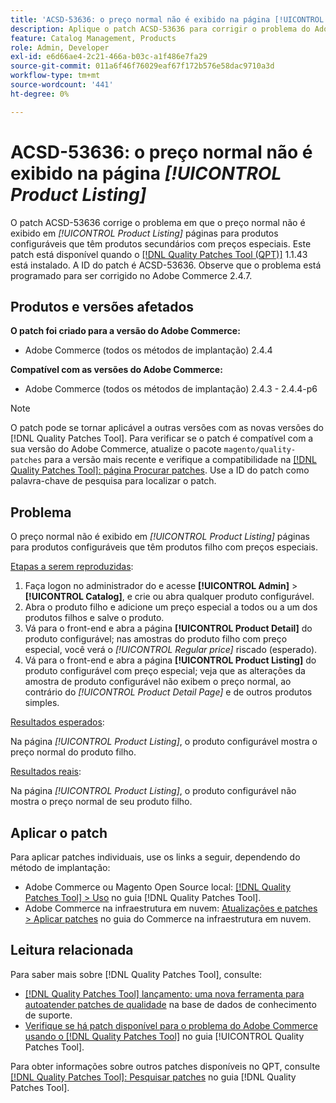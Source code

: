 ```yaml
---
title: 'ACSD-53636: o preço normal não é exibido na página [!UICONTROL Product Listing]'
description: Aplique o patch ACSD-53636 para corrigir o problema do Adobe Commerce em que o preço normal não é exibido nas páginas *[!UICONTROL Product Listing]* para produtos configuráveis que têm produtos secundários com preços especiais.
feature: Catalog Management, Products
role: Admin, Developer
exl-id: e6d66ae4-2c21-466a-b03c-a1f486e7fa29
source-git-commit: 011a6f46f76029eaf67f172b576e58dac9710a3d
workflow-type: tm+mt
source-wordcount: '441'
ht-degree: 0%

---
```


# ACSD-53636: o preço normal não é exibido na página *[!UICONTROL Product Listing]*

O patch ACSD-53636 corrige o problema em que o preço normal não é exibido em *[!UICONTROL Product Listing]* páginas para produtos configuráveis que têm produtos secundários com preços especiais. Este patch está disponível quando o [[!DNL Quality Patches Tool (QPT)]](https://experienceleague.adobe.com/pt-br/docs/commerce-operations/tools/quality-patches-tool/quality-patches-tool-to-self-serve-quality-patches) 1.1.43 está instalado. A ID do patch é ACSD-53636. Observe que o problema está programado para ser corrigido no Adobe Commerce 2.4.7.

## Produtos e versões afetados

**O patch foi criado para a versão do Adobe Commerce:**

* Adobe Commerce (todos os métodos de implantação) 2.4.4

**Compatível com as versões do Adobe Commerce:**

* Adobe Commerce (todos os métodos de implantação) 2.4.3 - 2.4.4-p6

>[!NOTE]
>
>O patch pode se tornar aplicável a outras versões com as novas versões do [!DNL Quality Patches Tool]. Para verificar se o patch é compatível com a sua versão do Adobe Commerce, atualize o pacote `magento/quality-patches` para a versão mais recente e verifique a compatibilidade na [[!DNL Quality Patches Tool]: página Procurar patches](https://experienceleague.adobe.com/tools/commerce-quality-patches/index.html?lang=pt-BR). Use a ID do patch como palavra-chave de pesquisa para localizar o patch.

## Problema

O preço normal não é exibido em *[!UICONTROL Product Listing]* páginas para produtos configuráveis que têm produtos filho com preços especiais.

<u>Etapas a serem reproduzidas</u>:

1. Faça logon no administrador do e acesse **[!UICONTROL Admin]** > **[!UICONTROL Catalog]**, e crie ou abra qualquer produto configurável.
2. Abra o produto filho e adicione um preço especial a todos ou a um dos produtos filhos e salve o produto.
3. Vá para o front-end e abra a página **[!UICONTROL Product Detail]** do produto configurável; nas amostras do produto filho com preço especial, você verá o *[!UICONTROL Regular price]* riscado (esperado).
4. Vá para o front-end e abra a página **[!UICONTROL Product Listing]** do produto configurável com preço especial; veja que as alterações da amostra de produto configurável não exibem o preço normal, ao contrário do *[!UICONTROL Product Detail Page]* e de outros produtos simples.

<u>Resultados esperados</u>:

Na página *[!UICONTROL Product Listing]*, o produto configurável mostra o preço normal do produto filho.

<u>Resultados reais</u>:

Na página *[!UICONTROL Product Listing]*, o produto configurável não mostra o preço normal de seu produto filho.

## Aplicar o patch

Para aplicar patches individuais, use os links a seguir, dependendo do método de implantação:

* Adobe Commerce ou Magento Open Source local: [[!DNL Quality Patches Tool] > Uso](/help/tools/quality-patches-tool/usage.md) no guia [!DNL Quality Patches Tool].
* Adobe Commerce na infraestrutura em nuvem: [Atualizações e patches > Aplicar patches](https://experienceleague.adobe.com/docs/commerce-cloud-service/user-guide/develop/upgrade/apply-patches.html?lang=pt-BR) no guia do Commerce na infraestrutura em nuvem.

## Leitura relacionada

Para saber mais sobre [!DNL Quality Patches Tool], consulte:

* [[!DNL Quality Patches Tool] lançamento: uma nova ferramenta para autoatender patches de qualidade](https://experienceleague.adobe.com/pt-br/docs/commerce-operations/tools/quality-patches-tool/quality-patches-tool-to-self-serve-quality-patches) na base de dados de conhecimento de suporte.
* [Verifique se há patch disponível para o problema do Adobe Commerce usando o  [!DNL Quality Patches Tool]](/help/tools/quality-patches-tool/patches-available-in-qpt/check-patch-for-magento-issue-with-magento-quality-patches.md) no guia [!UICONTROL Quality Patches Tool].


Para obter informações sobre outros patches disponíveis no QPT, consulte [[!DNL Quality Patches Tool]: Pesquisar patches](https://experienceleague.adobe.com/tools/commerce-quality-patches/index.html?lang=pt-BR) no guia [!DNL Quality Patches Tool].
